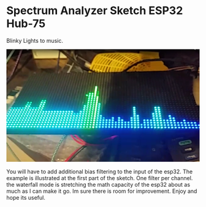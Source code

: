 # Spectrum Analyzer Sketch ESP32 Hub-75
Blinky Lights to music.

![Pretty Lights](spectrum.png)

You will have to add additional bias filtering to the input of the esp32. The example is illustrated at the first part of the sketch. One filter per channel. 
the waterfall mode is stretching the math capacity of the esp32 about as much as I can make it go. Im sure there is room for improvement. Enjoy and hope its useful. 
